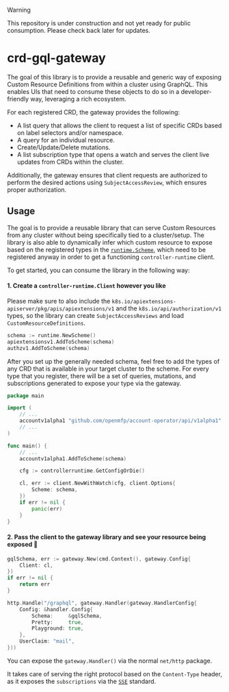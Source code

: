 > [!WARNING]
> This repository is under construction and not yet ready for public consumption. Please check back later for updates.


# crd-gql-gateway

The goal of this library is to provide a reusable and generic way of exposing Custom Resource Definitions from within a cluster using GraphQL. This enables UIs that need to consume these objects to do so in a developer-friendly way, leveraging a rich ecosystem.

For each registered CRD, the gateway provides the following:

- A list query that allows the client to request a list of specific CRDs based on label selectors and/or namespace.
- A query for an individual resource.
- Create/Update/Delete mutations.
- A list subscription type that opens a watch and serves the client live updates from CRDs within the cluster.

Additionally, the gateway ensures that client requests are authorized to perform the desired actions using `SubjectAccessReview`, which ensures proper authorization.

## Usage

The goal is to provide a reusable library that can serve Custom Resources from any cluster without being specifically tied to a cluster/setup. The library is also able to dynamically infer which custom resource to expose based on the registered types in the [`runtime.Scheme`](https://pkg.go.dev/k8s.io/apimachinery/pkg/runtime#Scheme), which need to be registered anyway in order to get a functioning `controller-runtime` client.

To get started, you can consume the library in the following way:

#### 1. Create a `controller-runtime.Client` however you like

Please make sure to also include the `k8s.io/apiextensions-apiserver/pkg/apis/apiextensions/v1` and the `k8s.io/api/authorization/v1` types, so the library can create `SubjectAccessReviews` and load `CustomResourceDefinitions`.

```go
schema := runtime.NewScheme()
apiextensionsv1.AddToScheme(schema)
authzv1.AddToScheme(schema)
```

After you set up the generally needed schema, feel free to add the types of any CRD that is available in your target cluster to the scheme. For every type that you register, there will be a set of queries, mutations, and subscriptions generated to expose your type via the gateway.

```go
package main

import (
    // ...
    accountv1alpha1 "github.com/openmfp/account-operator/api/v1alpha1"
    // ...
)

func main() {
    // ...
    accountv1alpha1.AddToScheme(schema)

    cfg := controllerruntime.GetConfigOrDie()

    cl, err := client.NewWithWatch(cfg, client.Options{
        Scheme: schema,
    })
    if err != nil {
        panic(err)
    }
}
```

#### 2. Pass the client to the gateway library and see your resource being exposed :rocket:

```go
gqlSchema, err := gateway.New(cmd.Context(), gateway.Config{
    Client: cl,
})
if err != nil {
    return err
}

http.Handle("/graphql", gateway.Handler(gateway.HandlerConfig{
    Config: &handler.Config{
        Schema:     &gqlSchema,
        Pretty:     true,
        Playground: true,
    },
    UserClaim: "mail",
}))
```

You can expose the `gateway.Handler()` via the normal `net/http` package.

It takes care of serving the right protocol based on the `Content-Type` header, as it exposes the `subscriptions` via the [`SSE`](https://html.spec.whatwg.org/multipage/server-sent-events.html) standard.

